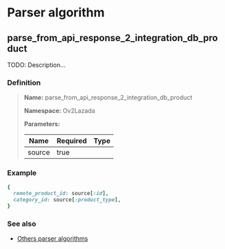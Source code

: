 # Parser algorithm
 
## parse_from_api_response_2_integration_db_product

TODO: Description...
    
### Definition

> **Name:** parse_from_api_response_2_integration_db_product
> 
> **Namespace:** Ov2Lazada
>
> **Parameters:**
> 
> | Name | Required | Type |
> | --- | --- | --- |
> | source | true |  |

### Example
```ruby
{
  remote_product_id: source[:id],
  category_id: source[:product_type],
}
```

### See also
* [Others parser algorithms](overview?id=parse_from_api_response_2_integration_db_product)